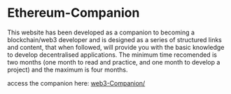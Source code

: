 # Ethereum-Companion

This website has been developed as a companion to becoming a blockchain/web3 developer and is designed as a series of structured links and content, that when followed, will provide you with the basic knowledge to develop decentralised applications. The minimum time recomended is two months (one month to read and practice, and one month to develop a project) and the maximum is four months.

access the companion here:
[web3-Companion/](https://archidao.github.io/web3-Companion/)
